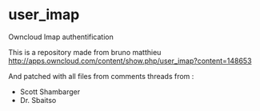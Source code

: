 user_imap
=========

Owncloud Imap authentification

This is a repository made from bruno matthieu
  http://apps.owncloud.com/content/show.php/user_imap?content=148653

And patched with all files from comments threads from :
-  Scott Shambarger
-  Dr. Sbaitso


